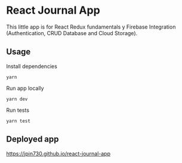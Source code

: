 # React Journal App

This little app is for React Redux fundamentals y Firebase Integration (Authentication, CRUD Database and Cloud Storage).

## Usage

Install dependencies

```
yarn
```

Run app locally

```
yarn dev
```

Run tests

```
yarn test
```

## Deployed app

https://jpin730.github.io/react-journal-app
